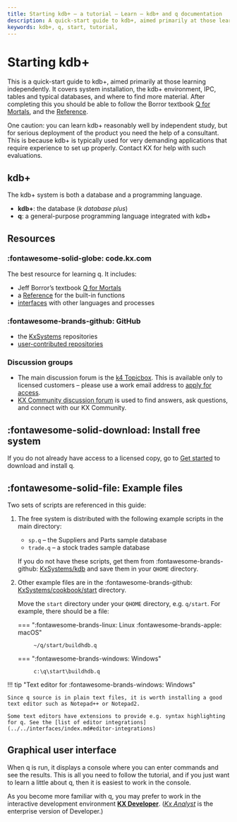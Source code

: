 ```yaml
---
title: Starting kdb+ – a tutorial – Learn – kdb+ and q documentation
description: A quick-start guide to kdb+, aimed primarily at those learning independently. It covers system installation, the kdb+ environment, IPC, tables and typical databases, and where to find more material.
keywords: kdb+, q, start, tutorial, 
---
```

# Starting kdb+

This is a quick-start guide to kdb+, aimed primarily at those learning independently. It covers system installation, the kdb+ environment, IPC, tables and typical databases, and where to find more material. After completing this you should be able to follow the Borror textbook [Q for Mortals](/q4m3/), and the [Reference](../../ref/index.md).

One caution: you can learn kdb+ reasonably well by independent study, but for serious deployment of the product you need the help of a consultant. This is because kdb+ is typically used for very demanding applications that require experience to set up properly. Contact KX for help with such evaluations.

## kdb+

The kdb+ system is both a database and a programming language.
  
-   **kdb+**: the database (_k database plus_)
-   **q**: a general-purpose programming language integrated with kdb+


## Resources

### :fontawesome-solid-globe: code.kx.com

The best resource for learning q. It includes:

-   Jeff Borror’s textbook [Q for Mortals](/q4m3/)
-   a [Reference](../../ref/index.md) for the built-in functions
-   [interfaces](../../interfaces/index.md) with other languages and processes


### :fontawesome-brands-github: GitHub

- the [KxSystems](https://github.com/KxSystems) repositories
- [user-contributed repositories](https://github.com/kxcontrib)

<!--
### Other material

Several background articles and links can be found in the [Archive](../archive.md). For example, the Thalesians’ [Knowledge Base kdb](http://www.thalesians.com/finance/index.php/Knowledge_Base/Databases/Kdb) has a good overview.
-->

### Discussion groups

-   The main discussion forum is the [k4 Topicbox](https://k4.topicbox.com/groups/k4). This is available only to licensed customers – please use a work email address to [apply for access](https://k4.topicbox.com/groups/k4?subscription_form=e1ca20f8-95f6-11e8-8090-9973fa3f0106).
-   [KX Community discussion forum](https://learninghub.kx.com/forums/) is used to find answers, ask questions, and connect with our KX Community.


## :fontawesome-solid-download: Install free system

If you do not already have access to a licensed copy, go to [Get started](../index.md) to download and install q.


## :fontawesome-solid-file: Example files

Two sets of scripts are referenced in this guide:

1. The free system is distributed with the following example scripts in the main directory:

    -   `sp.q` – the Suppliers and Parts sample database
    -   `trade.q` – a stock trades sample database

    If you do not have these scripts, get them from 
    :fontawesome-brands-github: [KxSystems/kdb](https://github.com/KxSystems/kdb) 
    and save them in your `QHOME` directory.

2. Other example files are in the :fontawesome-brands-github: [KxSystems/cookbook/start](https://github.com/KxSystems/cookbook/tree/master/start) directory. 

    Move the `start` directory under your `QHOME` directory, e.g. `q/start`. For example, there should be a file:

    === ":fontawesome-brands-linux: Linux :fontawesome-brands-apple: macOS"

            ~/q/start/buildhdb.q
    
    === ":fontawesome-brands-windows: Windows"

            c:\q\start\buildhdb.q


!!! tip "Text editor for :fontawesome-brands-windows: Windows"

    Since q source is in plain text files, it is worth installing a good text editor such as Notepad++ or Notepad2.

    Some text editors have extensions to provide e.g. syntax highlighting for q. See the [list of editor integrations](../../interfaces/index.md#editor-integrations)


## Graphical user interface

When q is run, it displays a console where you can enter commands and see the results. This is all you need to follow the tutorial, and if you just want to learn a little about q, then it is easiest to work in the console.

As you become more familiar with q, you may prefer to work in the interactive development environment [**KX Developer**](/developer/). ([_Kx Analyst_](/analyst/) is the enterprise version of Developer.)

